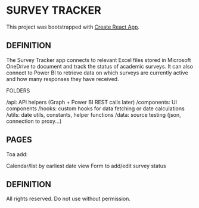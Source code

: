 # SURVEY TRACKER

This project was bootstrapped with [Create React App](https://github.com/facebook/create-react-app).

## DEFINITION

The Survey Tracker app connects to relevant Excel files stored in Microsoft OneDrive to document and track the status of academic surveys. It can also connect to Power BI to retrieve data on which surveys are currently active and how many responses they have received.

FOLDERS

/api: API helpers (Graph + Power BI REST calls later)
/components: UI components
/hooks: custom hooks for data fetching or date calculations
/utils: date utils, constants, helper functions
/data: source testing (json, connection to proxy...)

## PAGES

Toa add:

Calendar/list by earliest date view
Form to add/edit survey status

## DEFINITION

All rights reserved. Do not use without permission. 

